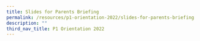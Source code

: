 ```yaml
---
title: Slides for Parents Briefing
permalink: /resources/p1-orientation-2022/slides-for-parents-briefing
description: ""
third_nav_title: P1 Orientation 2022
---
```

